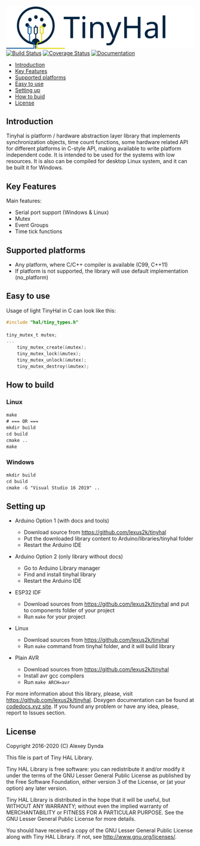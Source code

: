 ![TinyHal](.travis/tinylogo.svg)<br>
[![Build Status](https://travis-ci.com/lexus2k/tinyhal.svg?branch=main)](https://travis-ci.com/lexus2k/tinyhal)
[![Coverage Status](https://coveralls.io/repos/github/lexus2k/tinyhal/badge.svg?branch=main)](https://coveralls.io/github/lexus2k/tinyhal?branch=main)
[![Documentation](https://codedocs.xyz/lexus2k/tinyhal.svg)](https://codedocs.xyz/lexus2k/tinyhal/)

[tocstart]: # (toc start)

  * [Introduction](#introduction)
  * [Key Features](#key-features)
  * [Supported platforms](#supported-platforms)
  * [Easy to use](#easy-to-use)
  * [Setting up](#setting-up)
  * [How to buid](#how-to-build)
  * [License](#license)

[tocend]: # (toc end)

## Introduction

Tinyhal is platform / hardware abstraction layer library that implements synchronization objects, time count functions, some hardware related API
for different platforms in C-style API, making available to write platform independent code. It is intended to be used for the systems with low resources.
It is also can be compiled for desktop Linux system, and it can be built it for Windows.

## Key Features

Main features:
 * Serial port support (Windows & Linux)
 * Mutex
 * Event Groups
 * Time tick functions

## Supported platforms

 * Any platform, where C/C++ compiler is available (C99, C++11)
 * If platform is not supported, the library will use default implementation (no_platform)

## Easy to use

Usage of light TinyHal in C can look like this:
```.c
#include "hal/tiny_types.h"

tiny_mutex_t mutex;
...
    tiny_mutex_create(&mutex);
    tiny_mutex_lock(&mutex);
    tiny_mutex_unlock(&mutex);
    tiny_mutex_destroy(&mutex);
```

## How to build

### Linux
```.txt
make
# === OR ===
mkdir build
cd build
cmake ..
make
```

### Windows
```.txt
mkdir build
cd build
cmake -G "Visual Studio 16 2019" ..
```

## Setting up

 * Arduino Option 1 (with docs and tools)
   * Download source from https://github.com/lexus2k/tinyhal
   * Put the downloaded library content to Arduino/libraries/tinyhal folder
   * Restart the Arduino IDE

 * Arduino Option 2 (only library without docs)
   * Go to Arduino Library manager
   * Find and install tinyhal library
   * Restart the Arduino IDE

 * ESP32 IDF
   * Download sources from https://github.com/lexus2k/tinyhal and put to components
     folder of your project
   * Run `make` for your project

 * Linux
   * Download sources from https://github.com/lexus2k/tinyhal
   * Run `make` command from tinyhal folder, and it will build library

 * Plain AVR
   * Download sources from https://github.com/lexus2k/tinyhal
   * Install avr gcc compilers
   * Run `make ARCH=avr`

For more information about this library, please, visit https://github.com/lexus2k/tinyhal.
Doxygen documentation can be found at [codedocs.xyz site](https://codedocs.xyz/lexus2k/tinyhal).
If you found any problem or have any idea, please, report to Issues section.

## License

Copyright 2016-2020 (C) Alexey Dynda

This file is part of Tiny HAL Library.

Tiny HAL Library is free software: you can redistribute it and/or modify
it under the terms of the GNU Lesser General Public License as published by
the Free Software Foundation, either version 3 of the License, or
(at your option) any later version.

Tiny HAL Library is distributed in the hope that it will be useful,
but WITHOUT ANY WARRANTY; without even the implied warranty of
MERCHANTABILITY or FITNESS FOR A PARTICULAR PURPOSE.  See the
GNU Lesser General Public License for more details.

You should have received a copy of the GNU Lesser General Public License
along with Tiny HAL Library.  If not, see <http://www.gnu.org/licenses/>.

